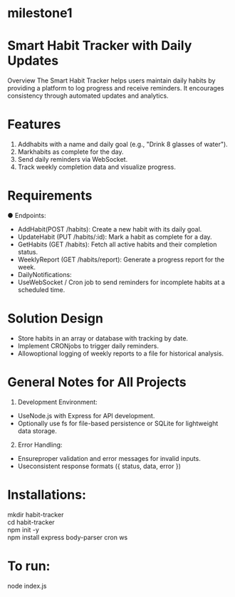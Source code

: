 # milestone1

# Smart Habit Tracker with Daily Updates
 Overview
 The Smart Habit Tracker helps users maintain daily habits by providing a platform to log progress
 and receive reminders. It encourages consistency through automated updates and analytics.
 
# Features
 1. Addhabits with a name and daily goal (e.g., "Drink 8 glasses of water").
 2. Markhabits as complete for the day.
 3. Send daily reminders via WebSocket.
 4. Track weekly completion data and visualize progress.

# Requirements
● Endpoints:
 * AddHabit(POST /habits): Create a new habit with its daily goal.
 * UpdateHabit (PUT /habits/:id): Mark a habit as complete for a day.
 * GetHabits (GET /habits): Fetch all active habits and their completion status.
 * WeeklyReport (GET /habits/report): Generate a progress report for the week.
 * DailyNotifications:
 * UseWebSocket / Cron job to send reminders for incomplete habits at a scheduled
 time.

# Solution Design
 * Store habits in an array or database with tracking by date.
 * Implement CRONjobs to trigger daily reminders.
 * Allowoptional logging of weekly reports to a file for historical analysis.
   
# General Notes for All Projects
 1. Development Environment:
 * UseNode.js with Express for API development.
 * Optionally use fs for file-based persistence or SQLite for lightweight data storage.
 2. Error Handling:
 * Ensureproper validation and error messages for invalid inputs.
 * Useconsistent response formats ({ status, data, error })

# Installations:
mkdir habit-tracker <br>
cd habit-tracker <br>
npm init -y <br>
npm install express body-parser cron ws 

# To run:
node index.js

